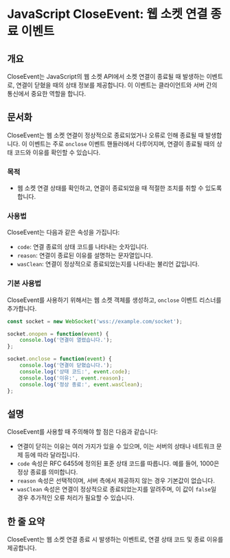 <!--
Meta Description: # JavaScript CloseEvent: 웹 소켓 연결 종료 이벤트 ## 개요 CloseEvent는 JavaScript의 웹 소켓 API에서 소켓 연결이 종료될 때 발생하는 이벤트로, 연결이 닫혔을 때의 상태 정보를 제공합니다. 이 이벤트는 클라이언트와 서버 간의 ...
Meta Keywords: 연결이, event, console, log, closeevent는
-->

# JavaScript CloseEvent: 웹 소켓 연결 종료 이벤트

## 개요
CloseEvent는 JavaScript의 웹 소켓 API에서 소켓 연결이 종료될 때 발생하는 이벤트로, 연결이 닫혔을 때의 상태 정보를 제공합니다. 이 이벤트는 클라이언트와 서버 간의 통신에서 중요한 역할을 합니다.

## 문서화
CloseEvent는 웹 소켓 연결이 정상적으로 종료되었거나 오류로 인해 종료될 때 발생합니다. 이 이벤트는 주로 `onclose` 이벤트 핸들러에서 다루어지며, 연결이 종료될 때의 상태 코드와 이유를 확인할 수 있습니다.

### 목적
- 웹 소켓 연결 상태를 확인하고, 연결이 종료되었을 때 적절한 조치를 취할 수 있도록 합니다.

### 사용법
CloseEvent는 다음과 같은 속성을 가집니다:
- `code`: 연결 종료의 상태 코드를 나타내는 숫자입니다.
- `reason`: 연결이 종료된 이유를 설명하는 문자열입니다.
- `wasClean`: 연결이 정상적으로 종료되었는지를 나타내는 불리언 값입니다.

### 기본 사용법
CloseEvent를 사용하기 위해서는 웹 소켓 객체를 생성하고, `onclose` 이벤트 리스너를 추가합니다.

```javascript
const socket = new WebSocket('wss://example.com/socket');

socket.onopen = function(event) {
    console.log('연결이 열렸습니다.');
};

socket.onclose = function(event) {
    console.log('연결이 닫혔습니다.');
    console.log('상태 코드:', event.code);
    console.log('이유:', event.reason);
    console.log('정상 종료:', event.wasClean);
};
```

## 설명
CloseEvent를 사용할 때 주의해야 할 점은 다음과 같습니다:
- 연결이 닫히는 이유는 여러 가지가 있을 수 있으며, 이는 서버의 상태나 네트워크 문제 등에 따라 달라집니다.
- `code` 속성은 RFC 6455에 정의된 표준 상태 코드를 따릅니다. 예를 들어, 1000은 정상 종료를 의미합니다.
- `reason` 속성은 선택적이며, 서버 측에서 제공하지 않는 경우 기본값이 없습니다.
- `wasClean` 속성은 연결이 정상적으로 종료되었는지를 알려주며, 이 값이 `false`일 경우 추가적인 오류 처리가 필요할 수 있습니다.

## 한 줄 요약
CloseEvent는 웹 소켓 연결 종료 시 발생하는 이벤트로, 연결 상태 코드 및 종료 이유를 제공합니다.